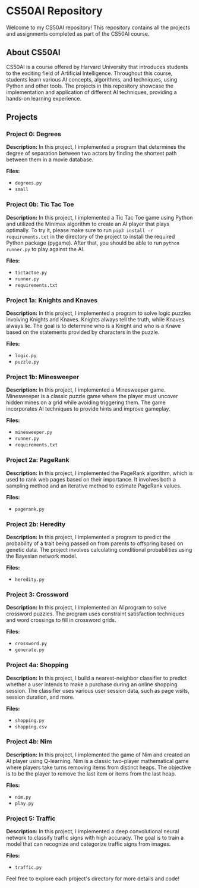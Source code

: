 # CS50AI Repository

Welcome to my CS50AI repository! This repository contains all the projects and assignments completed as part of the CS50AI course.

## About CS50AI

CS50AI is a course offered by Harvard University that introduces students to the exciting field of Artificial Intelligence. Throughout this course, students learn various AI concepts, algorithms, and techniques, using Python and other tools. The projects in this repository showcase the implementation and application of different AI techniques, providing a hands-on learning experience.

## Projects

### Project 0: Degrees

**Description:** In this project, I implemented a program that determines the degree of separation between two actors by finding the shortest path between them in a movie database.

**Files:**
- `degrees.py`
- `small`

### Project 0b: Tic Tac Toe

**Description:** In this project, I implemented a Tic Tac Toe game using Python and utilized the Minimax algorithm to create an AI player that plays optimally. To try it, please make sure to run `pip3 install -r requirements.txt` in the directory of the project to install the required Python package (pygame). After that, you should be able to run `python runner.py` to play against the AI.

**Files:**
- `tictactoe.py`
- `runner.py`
- `requirements.txt`

### Project 1a: Knights and Knaves

**Description:** In this project, I implemented a program to solve logic puzzles involving Knights and Knaves. Knights always tell the truth, while Knaves always lie. The goal is to determine who is a Knight and who is a Knave based on the statements provided by characters in the puzzle.

**Files:**
- `logic.py`
- `puzzle.py`

### Project 1b: Minesweeper

**Description:** In this project, I implemented a Minesweeper game. Minesweeper is a classic puzzle game where the player must uncover hidden mines on a grid while avoiding triggering them. The game incorporates AI techniques to provide hints and improve gameplay.

**Files:**
- `minesweeper.py`
- `runner.py`
- `requirements.txt`

### Project 2a: PageRank

**Description:** In this project, I implemented the PageRank algorithm, which is used to rank web pages based on their importance. It involves both a sampling method and an iterative method to estimate PageRank values.

**Files:**
- `pagerank.py`

### Project 2b: Heredity

**Description:** In this project, I implemented a program to predict the probability of a trait being passed on from parents to offspring based on genetic data. The project involves calculating conditional probabilities using the Bayesian network model.

**Files:**
- `heredity.py`

### Project 3: Crossword

**Description:** In this project, I implemented an AI program to solve crossword puzzles. The program uses constraint satisfaction techniques and word crossings to fill in crossword grids.

**Files:**
- `crossword.py`
- `generate.py`

### Project 4a: Shopping

**Description:** In this project, I build a nearest-neighbor classifier to predict whether a user intends to make a purchase during an online shopping session. The classifier uses various user session data, such as page visits, session duration, and more.

**Files:**
- `shopping.py`
- `shopping.csv`

### Project 4b: Nim

**Description:** In this project, I implemented the game of Nim and created an AI player using Q-learning. Nim is a classic two-player mathematical game where players take turns removing items from distinct heaps. The objective is to be the player to remove the last item or items from the last heap. 

**Files:**
- `nim.py`
- `play.py`

### Project 5: Traffic

**Description:** In this project, I implemented a deep convolutional neural network to classify traffic signs with high accuracy. The goal is to train a model that can recognize and categorize traffic signs from images.

**Files:**
- `traffic.py`

Feel free to explore each project's directory for more details and code!
